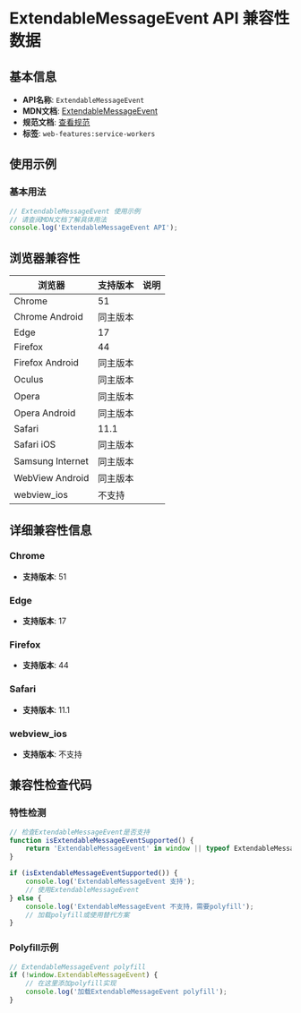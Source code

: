 # ExtendableMessageEvent API 兼容性数据

## 基本信息

- **API名称**: `ExtendableMessageEvent`
- **MDN文档**: [ExtendableMessageEvent](https://developer.mozilla.org/docs/Web/API/ExtendableMessageEvent)
- **规范文档**: [查看规范](https://w3c.github.io/ServiceWorker/#extendablemessageevent-interface)
- **标签**: `web-features:service-workers`

## 使用示例

### 基本用法

```javascript
// ExtendableMessageEvent 使用示例
// 请查阅MDN文档了解具体用法
console.log('ExtendableMessageEvent API');
```

## 浏览器兼容性

| 浏览器 | 支持版本 | 说明 |
|--------|----------|------|
| Chrome | 51 |  |
| Chrome Android | 同主版本 |  |
| Edge | 17 |  |
| Firefox | 44 |  |
| Firefox Android | 同主版本 |  |
| Oculus | 同主版本 |  |
| Opera | 同主版本 |  |
| Opera Android | 同主版本 |  |
| Safari | 11.1 |  |
| Safari iOS | 同主版本 |  |
| Samsung Internet | 同主版本 |  |
| WebView Android | 同主版本 |  |
| webview_ios | 不支持 |  |

## 详细兼容性信息

### Chrome

- **支持版本**: 51

### Edge

- **支持版本**: 17

### Firefox

- **支持版本**: 44

### Safari

- **支持版本**: 11.1

### webview_ios

- **支持版本**: 不支持

## 兼容性检查代码

### 特性检测

```javascript
// 检查ExtendableMessageEvent是否支持
function isExtendableMessageEventSupported() {
    return 'ExtendableMessageEvent' in window || typeof ExtendableMessageEvent !== 'undefined';
}

if (isExtendableMessageEventSupported()) {
    console.log('ExtendableMessageEvent 支持');
    // 使用ExtendableMessageEvent
} else {
    console.log('ExtendableMessageEvent 不支持，需要polyfill');
    // 加载polyfill或使用替代方案
}
```

### Polyfill示例

```javascript
// ExtendableMessageEvent polyfill
if (!window.ExtendableMessageEvent) {
    // 在这里添加polyfill实现
    console.log('加载ExtendableMessageEvent polyfill');
}
```

